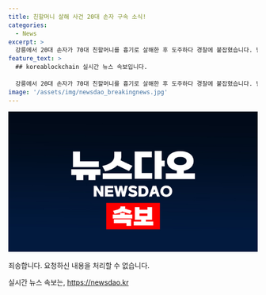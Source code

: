 ```yaml
---
title: 친할머니 살해 사건 20대 손자 구속 소식!
categories:
  - News
excerpt: >
  강릉에서 20대 손자가 70대 친할머니를 흉기로 살해한 후 도주하다 경찰에 붙잡혔습니다. 법원은 구속 영장을 발부했고, A씨는 정신 질환을 앓고 있는 것으로 전해졌습니다. 사건의 전말이 궁금하다면 클릭하세요!
feature_text: >
  ## koreablockchain 실시간 뉴스 속보입니다.

  강릉에서 20대 손자가 70대 친할머니를 흉기로 살해한 후 도주하다 경찰에 붙잡혔습니다. 법원은 구속 영장을 발부했고, A씨는 정신 질환을 앓고 있는 것으로 전해졌습니다. 사건의 전말이 궁금하다면 클릭하세요!
image: '/assets/img/newsdao_breakingnews.jpg'
---
```


<p><img src="/assets/img/newsdao_breakingnews.jpg" alt="koreablockchain 속보" /></p>

<p>죄송합니다. 요청하신 내용을 처리할 수 없습니다.</p>
실시간 뉴스 속보는, <a href="https://newsdao.kr" rel="dofollow">https://newsdao.kr</a>


